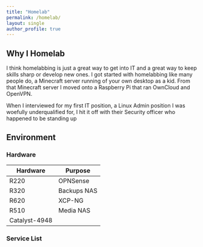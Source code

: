 ```yaml
---
title: "Homelab"
permalink: /homelab/
layout: single
author_profile: true
---
```

## Why I Homelab
I think homelabbing is just a great way to get into IT and a great way to keep skills sharp or develop new ones. I got started with homelabbing like many people do, a Minecraft server running of your own desktop as a kid. From that Minecraft server I moved onto a Raspberry Pi that ran OwnCloud and OpenVPN. 

When I interviewed for my first IT position, a Linux Admin position I was woefully underqualified for, I hit it off with their Security officer who happened to be standing up 

## Environment
### Hardware
| Hardware      | Purpose     |
| ------------- | ----------- |
| R220          | OPNSense    |
| R320          | Backups NAS |
| R620          | XCP-NG      |
| R510          | Media NAS   |
| Catalyst-4948 |             |

### Service List